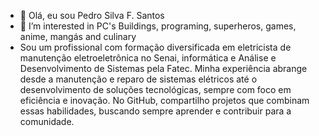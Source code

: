 - 👋 Olá, eu sou Pedro Silva F. Santos 
- 👀 I’m interested in PC's Buildings, programing, superheros, games, anime, mangás and culinary
- Sou um profissional com formação diversificada em eletricista de manutenção eletroeletrônica no Senai, informática e Análise e Desenvolvimento de Sistemas pela Fatec. Minha experiência abrange desde a manutenção e reparo de sistemas elétricos até o desenvolvimento de soluções tecnológicas, sempre com foco em eficiência e inovação. No GitHub, compartilho projetos que combinam essas habilidades, buscando sempre aprender e contribuir para a comunidade.

<!---
PedroReiDEV/PedroReiDEV is a ✨ special ✨ repository because its `README.md` (this file) appears on your GitHub profile.
You can click the Preview link to take a look at your changes.
--->
